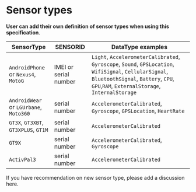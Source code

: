 # Sensor types

 **User can add their own definition of sensor types when using this specification**.

| SensorType | SENSORID | DataType examples |
| --- | --- | --- |
| `AndroidPhone` or `Nexus4`, `MotoG` | IMEI or serial number | `Light`, `AccelerometerCalibrated`, `Gyroscope`, `Sound`, `GPSLocation`, `WifiSignal`, `CellularSignal`, `BluetoothSignal`, `Battery`, `CPU`, `GPU`,`RAM`, `ExternalStorage`, `InternalStorage` |
| `AndroidWear` or `LGUrbane`, `Moto360` | serial number | `AccelerometerCalibrated`, `Gyroscope`, `GPSLocation`, `HeartRate` |
| `GT3X`, `GT3XBT`, `GT3XPLUS`, `GT1M` | serial number | `AccelerometerCalibrated` |
| `GT9X` | serial number | `AccelerometerCalibrated`, `Gyroscope` |
| `ActivPal3` | serial number | `AccelerometerCalibrated` |

If you have recommendation on new sensor type, please add a discussion here.

